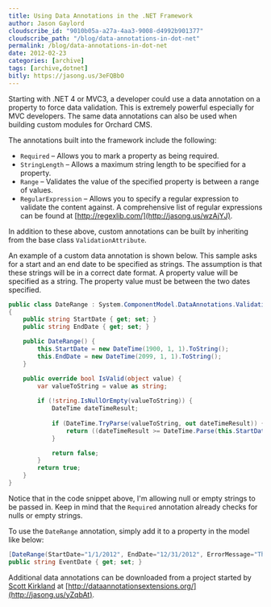 ```yaml
---
title: Using Data Annotations in the .NET Framework
author: Jason Gaylord
cloudscribe_id: "9010b05a-a27a-4aa3-9008-d4992b901377"
cloudscribe_path: "/blog/data-annotations-in-dot-net"
permalink: /blog/data-annotations-in-dot-net
date: 2012-02-23
categories: [archive]
tags: [archive,dotnet]
bitly: https://jasong.us/3eFQBbO
---
```


Starting with .NET 4 or MVC3, a developer could use a data annotation on a property to force data validation. This is extremely powerful especially for MVC developers. The same data annotations can also be used when building custom modules for Orchard CMS.

The annotations built into the framework include the following:

- `Required` – Allows you to mark a property as being required.
- `StringLength` – Allows a maximum string length to be specified for a property.
- `Range` – Validates the value of the specified property is between a range of values.
- `RegularExpression` – Allows you to specify a regular expression to validate the content against. A comprehensive list of regular expressions can be found at [http://regexlib.com/](http://jasong.us/wzAjYJ).

In addition to these above, custom annotations can be built by inheriting from the base class `ValidationAttribute`.

An example of a custom data annotation is shown below. This sample asks for a start and an end date to be specified as strings. The assumption is that these strings will be in a correct date format. A property value will be specified as a string. The property value must be between the two dates specified.

```csharp
public class DateRange : System.ComponentModel.DataAnnotations.ValidationAttribute
{
    public string StartDate { get; set; }
    public string EndDate { get; set; }

    public DateRange() {
        this.StartDate = new DateTime(1900, 1, 1).ToString();
        this.EndDate = new DateTime(2099, 1, 1).ToString();
    }

    public override bool IsValid(object value) {
        var valueToString = value as string;
            
        if (!string.IsNullOrEmpty(valueToString)) {
            DateTime dateTimeResult;
                
            if (DateTime.TryParse(valueToString, out dateTimeResult)) {
                return ((dateTimeResult >= DateTime.Parse(this.StartDate)) && (dateTimeResult <= DateTime.Parse(this.EndDate)));
            }

            return false;
        }
        return true;
    }
}
```

Notice that in the code snippet above, I'm allowing null or empty strings to be passed in. Keep in mind that the `Required` annotation already checks for nulls or empty strings.

To use the `DateRange` annotation, simply add it to a property in the model like below:

```csharp
[DateRange(StartDate="1/1/2012", EndDate="12/31/2012", ErrorMessage="The date must be during the 2012 calendar year.")]
public string EventDate { get; set; }
```

Additional data annotations can be downloaded from a project started by [Scott Kirkland](http://jasong.us/x6XWbz) at [http://dataannotationsextensions.org/](http://jasong.us/yZqbAt).